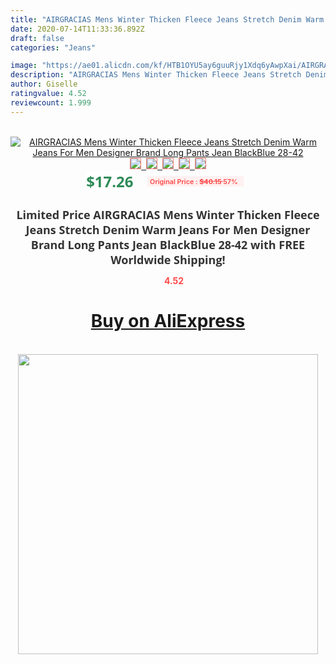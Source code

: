 ```yaml
---
title: "AIRGRACIAS Mens Winter Thicken Fleece Jeans Stretch Denim Warm Jeans For Men Designer Brand Long Pants Jean BlackBlue 28-42"
date: 2020-07-14T11:33:36.892Z
draft: false
categories: "Jeans"

image: "https://ae01.alicdn.com/kf/HTB1OYU5ay6guuRjy1Xdq6yAwpXai/AIRGRACIAS-Mens-Winter-Thicken-Fleece-Jeans-Stretch-Denim-Warm-Jeans-For-Men-Designer-Brand-Long-Pants.jpg"
description: "AIRGRACIAS Mens Winter Thicken Fleece Jeans Stretch Denim Warm Jeans For Men Designer Brand Long Pants Jean BlackBlue 28-42"
author: Giselle
ratingvalue: 4.52
reviewcount: 1.999
---
```

<br>
<div style="text-align: center;">
<a href="https://s.click.aliexpress.com/e/_9GPk3b" target="_blank" rel="nofollow noopener noreferrer"><img alt="AIRGRACIAS Mens Winter Thicken Fleece Jeans Stretch Denim Warm Jeans For Men Designer Brand Long Pants Jean BlackBlue 28-42" class="magnifier-image" src="https://ae01.alicdn.com/kf/HTB1OYU5ay6guuRjy1Xdq6yAwpXai/AIRGRACIAS-Mens-Winter-Thicken-Fleece-Jeans-Stretch-Denim-Warm-Jeans-For-Men-Designer-Brand-Long-Pants.jpg_640x640.jpg">
<br>
<img style="border:1px solid salmon" src="https://ae01.alicdn.com/kf/HTB1OYU5ay6guuRjy1Xdq6yAwpXai/AIRGRACIAS-Mens-Winter-Thicken-Fleece-Jeans-Stretch-Denim-Warm-Jeans-For-Men-Designer-Brand-Long-Pants.jpg_120x120.jpg">&nbsp;&nbsp;<img style="border:1px solid salmon" src="https://ae01.alicdn.com/kf/HTB1YWIZazbguuRkHFrdq6z.LFXaN/AIRGRACIAS-Mens-Winter-Thicken-Fleece-Jeans-Stretch-Denim-Warm-Jeans-For-Men-Designer-Brand-Long-Pants.jpg_120x120.jpg">&nbsp;&nbsp;<img style="border:1px solid salmon" src="https://ae01.alicdn.com/kf/HTB1Qul3HNSYBuNjSsphq6zGvVXa0/AIRGRACIAS-Mens-Winter-Thicken-Fleece-Jeans-Stretch-Denim-Warm-Jeans-For-Men-Designer-Brand-Long-Pants.jpg_120x120.jpg">&nbsp;&nbsp;<img style="border:1px solid salmon" src="https://ae01.alicdn.com/kf/HTB1rfPZHH1YBuNjSszeq6yblFXa6/AIRGRACIAS-Mens-Winter-Thicken-Fleece-Jeans-Stretch-Denim-Warm-Jeans-For-Men-Designer-Brand-Long-Pants.jpg_120x120.jpg">&nbsp;&nbsp;<img style="border:1px solid salmon" src="https://ae01.alicdn.com/kf/HTB18VvhHH5YBuNjSspoq6zeNFXaE/AIRGRACIAS-Mens-Winter-Thicken-Fleece-Jeans-Stretch-Denim-Warm-Jeans-For-Men-Designer-Brand-Long-Pants.jpg_120x120.jpg"></a></div><br0>
<div style="text-align: center;"><span style="background-color: white; border: 0px; box-sizing: border-box; color: seagreen; display: inline-block; font-family: &quot;open sans&quot; , &quot;arial&quot; , &quot;helvetica&quot; , sans-serif , &quot;heiti&quot;; font-size: 24px; font-stretch: inherit; font-weight: 700; line-height: inherit; margin: 0px 10px 0px 0px; padding: 0px; vertical-align: middle;">$17.26 </span>
<span style="background: rgb(255 , 241 , 241); border-radius: 3px; border: 0px; box-sizing: border-box; color: #ff4747; display: inline-block; font-family: inherit; font-size: 12px; font-stretch: inherit; font-style: inherit; font-variant: inherit; font-weight: 600; line-height: inherit; margin: 0px; padding: 2px 5px; transform: scale(0.9); vertical-align: middle;">Original Price : <b style="text-decoration: line-through;">$40.15 </b> 57%&nbsp;&nbsp;</span></div>
<h1 style="color: #333333; display: inline-block; font-family: &quot;open sans&quot; , &quot;arial&quot; , &quot;helvetica&quot; , sans-serif , &quot;heiti&quot;; font-size: 18px; font-stretch: inherit; font-weight: 700; text-align: center;">Limited Price AIRGRACIAS Mens Winter Thicken Fleece Jeans Stretch Denim Warm Jeans For Men Designer Brand Long Pants Jean BlackBlue 28-42 with FREE Worldwide Shipping!</h1>
<div style="color: #ff4747; text-align: center;">
<img src="https://4.bp.blogspot.com/-M0ZcTcb-5uY/XleCXlxnR4I/AAAAAAAAAEc/OrjgMkXV1oMQFaCRZj5HQwOCBcu3w1FegCPcBGAYYCw/s1600/star.png" style="height: 15px;">&nbsp;<b>4.52</b></div>
<div class="button_cont" align="center"><a class="buynow_a" href="https://s.click.aliexpress.com/e/_9GPk3b" target="_blank" rel="nofollow noopener noreferrer"><H1>Buy on AliExpress</H1></a></div><br>
<div class="separator" style="clear: both; text-align: center;">
<img src="https://lh3.googleusercontent.com/-pTy5HemUv9M/XlePHvY0dAI/AAAAAAAAAE4/0nX5iRUoIWY8eMW9Dpxeirr157OZliDIgCLcBGAsYHQ/s1600/badge.gif" width="480">
</div>
